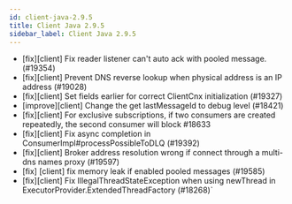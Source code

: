```yaml
---
id: client-java-2.9.5
title: Client Java 2.9.5
sidebar_label: Client Java 2.9.5
---
```


* [fix][client] Fix reader listener can't auto ack with pooled message. (#19354)
* [fix][client] Prevent DNS reverse lookup when physical address is an IP address (#19028)
* [fix][client] Set fields earlier for correct ClientCnx initialization (#19327)
* [improve][client] Change the get lastMessageId to debug level (#18421)
* [fix][client] For exclusive subscriptions, if two consumers are created repeatedly, the second consumer will block #18633
* [fix][client] Fix async completion in ConsumerImpl#processPossibleToDLQ (#19392)
* [fix][client] Broker address resolution wrong if connect through a multi-dns names proxy (#19597)
* [fix] [client] fix memory leak if enabled pooled messages (#19585)
* [fix][client] Fix IllegalThreadStateException when using newThread in ExecutorProvider.ExtendedThreadFactory (#18268)`
